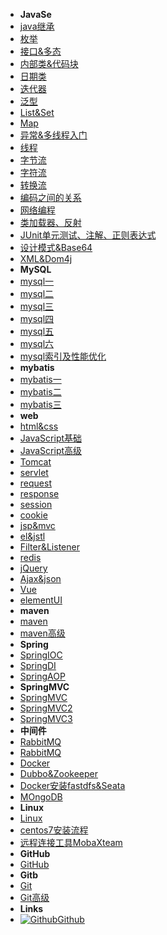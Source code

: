 - **JavaSe**
- [java继承](java继承)
- [枚举](枚举)
- [接口&多态](接口&多态)
- [内部类&代码块](内部类、权限修饰符、代码块)
- [日期类](日期类)
- [迭代器](迭代器)
- [泛型](泛型)
- [List&Set](List、Collections、set)
- [Map](Map、斗地主排序、冒泡排序)
- [异常&多线程入门](异常&多线程入门)
- [线程](线程)
- [字节流](File类、递归、字节流)
- [字符流](字符流、IO流处理异常、缓冲流)
- [转换流](转换流)
- [编码之间的关系](ASCII、Unicode、GBK、UTF-8之间的关系)
- [网络编程](网络编程)
- [类加载器、反射](类加载器、反射)
- [JUnit单元测试、注解、正则表达式](JUnit单元测试、注解、正则表达式)
- [设计模式&Base64](设计模式&Base64)
- [XML&Dom4j](XML&Dom4j)
- **MySQL**
- [mysql一](mysql_01)
- [mysql二](mysql_02)
- [mysql三](mysql_03)
- [mysql四](mysql_04)
- [mysql五](mysql_05)
- [mysql六](mysql_06)
- [mysql索引及性能优化](mysql索引及性能优化)
- **mybatis**
- [mybatis一](mybatis_01)
- [mybatis二](mybatis_02)
- [mybatis三](mybatis_03)
- **web**
- [html&css](html&css)
- [JavaScript基础](JavaScript基础)
- [JavaScript高级](JavaScript高级)
- [Tomcat](Tomcat)
- [servlet](servlet)
- [request](request)
- [response](response)
- [session](session)
- [cookie](cookie)
- [jsp&mvc](jsp&mvc)
- [el&jstl](el&jstl)
- [Filter&Listener](Filter&Listener)
- [redis](redis)
- [jQuery](jQuery)
- [Ajax&json](Ajax&json)
- [Vue](Vue)
- [elementUI](elementUI)
- **maven**
- [maven](maven)
- [maven高级](maven高级)
- **Spring**
- [SpringIOC](SpringIOC)
- [SpringDI](SpringDI)
- [SpringAOP](SpringAOP)
- **SpringMVC**
- [SpringMVC](SpringMVC)
- [SpringMVC2](SpringMVC2)
- [SpringMVC3](SpringMVC3)
- **中间件**
- [RabbitMQ](rabbitmq)
- [RabbitMQ](rabbitmq_linux安装)
- [Docker](docker)
- [Dubbo&Zookeeper](Dubbo&Zookeeper)
- [Docker安装fastdfs&Seata](docker安装fastdfs&Seata)
- [MOngoDB](MongoDB)
- **Linux**
- [Linux](Linux)
- [centos7安装流程](centos7安装流程)
- [远程连接工具MobaXteam](远程连接工具MobaXteam)
- **GitHub**
- [GitHub](GitHub)
- **Gitb**
- [Git](Git)
- [Git高级](Git高级)
- **Links**
- [![Github](assets/picture/javase/异常/github.svg)Github](https://github.com/HJ-king-cell/github.io)